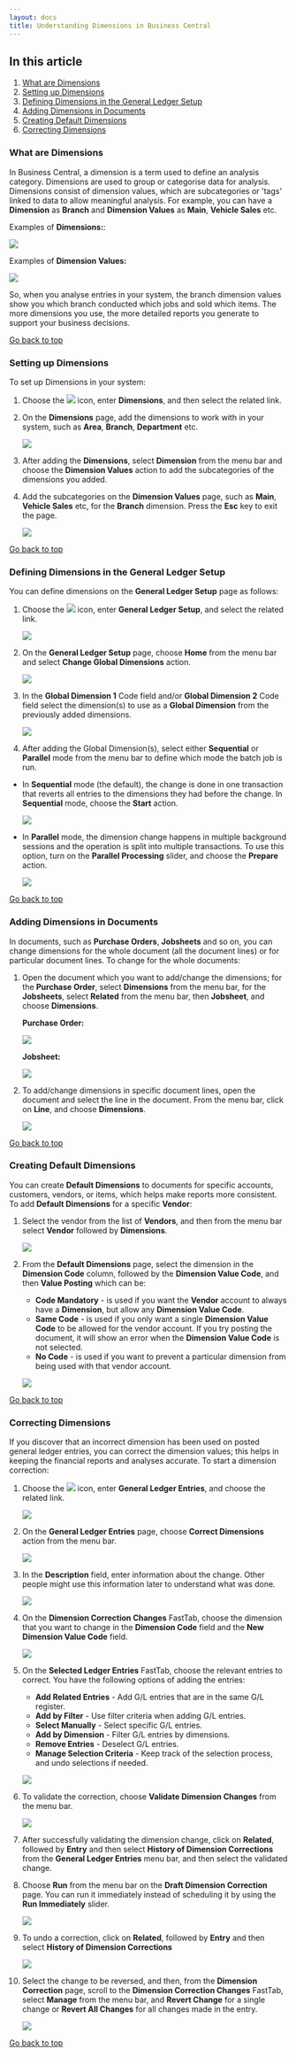 ```yaml
---
layout: docs
title: Understanding Dimensions in Business Central
---
```


<a name="top"></a>

## In this article
1. [What are Dimensions](#what-are-dimensions)
2. [Setting up Dimensions](#setting-up-dimensions)
3. [Defining Dimensions in the General Ledger Setup](#defining-dimensions-in-the-general-ledger-setup)
4. [Adding Dimensions in Documents](#adding-dimensions-in-documents)
5. [Creating Default Dimensions](#creating-default-dimensions)
6. [Correcting Dimensions](#correcting-dimensions)

### What are Dimensions
In Business Central, a dimension is a term used to define an analysis category. Dimensions are used to group or categorise data for analysis. Dimensions consist of dimension values, which are subcategories or 'tags' linked to data to allow meaningful analysis. For example, you can have a **Dimension** as **Branch** and **Dimension Values** as **Main**, **Vehicle Sales** etc. 

Examples of **Dimensions:**:

   ![](media/garagehive-dimensions-examples.png)

Examples of **Dimension Values:**

   ![](media/garagehive-dimension-values-examples.png)

So, when you analyse entries in your system, the branch dimension values show you which branch conducted which jobs and sold which items. The more dimensions you use, the more detailed reports you generate to support your business decisions.


[Go back to top](#top)

### Setting up Dimensions
To set up Dimensions in your system:
1.	Choose the ![](media/search_icon.png) icon, enter **Dimensions**, and then select the related link.
2.	On the **Dimensions** page, add the dimensions to work with in your system, such as **Area**, **Branch**, **Department** etc.

    ![](media/garagehive-setting-up-dimensions1.gif)

3.	After adding the **Dimensions**, select **Dimension** from the menu bar and choose the **Dimension Values** action to add the subcategories of the dimensions you added.
4.	Add the subcategories on the **Dimension Values** page, such as **Main**, **Vehicle Sales** etc, for the **Branch** dimension. Press the **Esc** key to exit the page.

    ![](media/garagehive-setting-up-dimensions2.gif)


[Go back to top](#top)

### Defining Dimensions in the General Ledger Setup
You can define dimensions on the **General Ledger Setup** page as follows:
1.	Choose the ![](media/search_icon.png) icon, enter **General Ledger Setup**, and select the related link.

    ![](media/garagehive-defining-general-ledger-setup-dimensions1.png)

2.	On the **General Ledger Setup** page, choose **Home** from the menu bar and select **Change Global Dimensions** action.

    ![](media/garagehive-defining-general-ledger-setup-dimensions2.png)

3. In the **Global Dimension 1** Code field and/or **Global Dimension 2** Code field select the dimension(s) to use as a **Global Dimension** from the previously added dimensions.

    ![](media/garagehive-defining-general-ledger-setup-dimensions3.png)

4.	After adding the Global Dimension(s), select either **Sequential** or **Parallel** mode from the menu bar to define which mode the batch job is run.
   - In **Sequential** mode (the default), the change is done in one transaction that reverts all entries to the dimensions they had before the change. In **Sequential** mode, choose the **Start** action.

       ![](media/garagehive-defining-general-ledger-setup-dimensions4.png)

   - In **Parallel** mode, the dimension change happens in multiple background sessions and the operation is split into multiple transactions. To use this option, turn on the **Parallel Processing** slider, and choose the **Prepare** action.

       ![](media/garagehive-defining-general-ledger-setup-dimensions5.png)


[Go back to top](#top)

### Adding Dimensions in Documents
In documents, such as **Purchase Orders**, **Jobsheets** and so on, you can change dimensions for the whole document (all the document lines) or for particular document lines. To change for the whole documents:
1. Open the document which you want to add/change the dimensions; for the **Purchase Order**, select **Dimensions** from the menu bar, for the **Jobsheets**, select **Related** from the menu bar, then **Jobsheet**, and choose **Dimensions**.

   **Purchase Order:**

      ![](media/garagehive-adding-dimensions-in-documents1.png)
   
   **Jobsheet:**

      ![](media/garagehive-adding-dimensions-in-documents2.png)

2. To add/change dimensions in specific document lines, open the document and select the line in the document. From the menu bar, click on **Line**, and choose **Dimensions**.

   ![](media/garagehive-adding-dimensions-in-documents3.png)


[Go back to top](#top)

### Creating Default Dimensions
You can create **Default Dimensions** to documents for specific accounts, customers, vendors, or items, which helps make reports more consistent. To add **Default Dimensions** for a specific **Vendor**:
1. Select the vendor from the list of **Vendors**, and then from the menu bar select **Vendor** followed by **Dimensions**.

   ![](media/garagehive-creating-default-dimensions1.png)

2. From the **Default Dimensions** page, select the dimension in the **Dimension Code** column, followed by the **Dimension Value Code**, and then **Value Posting** which can be: 
   - **Code Mandatory** - is used if you want the **Vendor** account to always have a **Dimension**, but allow any **Dimension Value Code**.
   - **Same Code** - is used if you only want a single **Dimension Value Code** to be allowed for the vendor account. If you try posting the document, it will show an error when the **Dimension Value Code** is not selected.
   - **No Code** - is used if you want to prevent a particular dimension from being used with that vendor account.

   ![](media/garagehive-creating-default-dimensions2.png)


[Go back to top](#top)

### Correcting Dimensions
If you discover that an incorrect dimension has been used on posted general ledger entries, you can correct the dimension values; this helps in keeping the financial reports and analyses accurate. To start a dimension correction:
1.	Choose the ![](media/search_icon.png) icon, enter **General Ledger Entries**, and choose the related link.

    ![](media/garagehive-correcting-dimensions1.png)

1.	On the **General Ledger Entries** page, choose **Correct Dimensions** action from the menu bar.

    ![](media/garagehive-correcting-dimensions2.png)

1.	In the **Description** field, enter information about the change. Other people might use this information later to understand what was done.

    ![](media/garagehive-correcting-dimensions3.png)

1.	On the **Dimension Correction Changes** FastTab, choose the dimension that you want to change in the **Dimension Code** field and the **New Dimension Value Code** field.

    ![](media/garagehive-correcting-dimensions4.png)

1. On the **Selected Ledger Entries** FastTab, choose the relevant entries to correct. You have the following options of adding the entries:
   - **Add Related Entries** - Add G/L entries that are in the same G/L register.
   - **Add by Filter** - Use filter criteria when adding G/L entries.
   - **Select Manually** - Select specific G/L entries.
   - **Add by Dimension** - Filter G/L entries by dimensions.
   - **Remove Entries** - Deselect G/L entries.
   - **Manage Selection Criteria** - Keep track of the selection process, and undo selections if needed.

    ![](media/garagehive-correcting-dimensions5.png)



1.	To validate the correction, choose **Validate Dimension Changes** from the menu bar.

    ![](media/garagehive-correcting-dimensions6.png)

1.	After successfully validating the dimension change, click on **Related**, followed by **Entry** and then select **History of Dimension Corrections** from the **General Ledger Entries** menu bar, and then select the validated change.
1. Choose **Run** from the menu bar on the **Draft Dimension Correction** page. You can run it immediately instead of scheduling it by using the **Run Immediately** slider. 

    ![](media/garagehive-correcting-dimensions7.png)


1.	To undo a correction, click on **Related**, followed by **Entry** and then select **History of Dimension Corrections**

    ![](media/garagehive-correcting-dimensions8.png)

1. Select the change to be reversed, and then, from the **Dimension Correction** page, scroll to the **Dimension Correction Changes** FastTab, select **Manage** from the menu bar, and **Revert Change** for a single change or **Revert All Changes** for all changes made in the entry.

    ![](media/garagehive-correcting-dimensions8.gif)


[Go back to top](#top)


